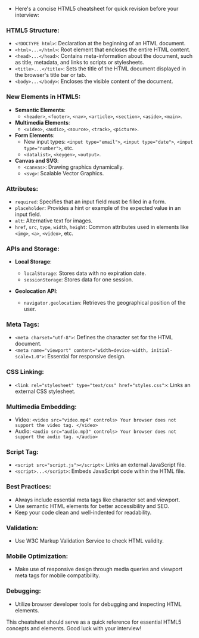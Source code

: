 
- Here's a concise HTML5 cheatsheet for quick revision before your interview:

### HTML5 Structure:



- `<!DOCTYPE html>`: Declaration at the beginning of an HTML document.
- `<html>...</html>`: Root element that encloses the entire HTML content.
- `<head>...</head>`: Contains meta-information about the document, such as title, metadata, and links to scripts or stylesheets.
- `<title>...</title>`: Sets the title of the HTML document displayed in the browser's title bar or tab.
- `<body>...</body>`: Encloses the visible content of the document.

### New Elements in HTML5:

- **Semantic Elements**:
  - `<header>`, `<footer>`, `<nav>`, `<article>`, `<section>`, `<aside>`, `<main>`.
- **Multimedia Elements**:
  - `<video>`, `<audio>`, `<source>`, `<track>`, `<picture>`.
- **Form Elements**:
  - New input types: `<input type="email">`, `<input type="date">`, `<input type="number">`, etc.
  - `<datalist>`, `<keygen>`, `<output>`.
- **Canvas and SVG**:
  - `<canvas>`: Drawing graphics dynamically.
  - `<svg>`: Scalable Vector Graphics.

### Attributes:

- `required`: Specifies that an input field must be filled in a form.
- `placeholder`: Provides a hint or example of the expected value in an input field.
- `alt`: Alternative text for images.
- `href`, `src`, `type`, `width`, `height`: Common attributes used in elements like `<img>`, `<a>`, `<video>`, etc.

### APIs and Storage:

- **Local Storage**:
  - `localStorage`: Stores data with no expiration date.
  - `sessionStorage`: Stores data for one session.

- **Geolocation API**:
  - `navigator.geolocation`: Retrieves the geographical position of the user.

### Meta Tags:

- `<meta charset="utf-8">`: Defines the character set for the HTML document.
- `<meta name="viewport" content="width=device-width, initial-scale=1.0">`: Essential for responsive design.

### CSS Linking:

- `<link rel="stylesheet" type="text/css" href="styles.css">`: Links an external CSS stylesheet.

### Multimedia Embedding:

- Video: `<video src="video.mp4" controls> Your browser does not support the video tag. </video>`
- Audio: `<audio src="audio.mp3" controls> Your browser does not support the audio tag. </audio>`

### Script Tag:

- `<script src="script.js"></script>`: Links an external JavaScript file.
- `<script>...</script>`: Embeds JavaScript code within the HTML file.

### Best Practices:

- Always include essential meta tags like character set and viewport.
- Use semantic HTML elements for better accessibility and SEO.
- Keep your code clean and well-indented for readability.

### Validation:

- Use W3C Markup Validation Service to check HTML validity.

### Mobile Optimization:

- Make use of responsive design through media queries and viewport meta tags for mobile compatibility.

### Debugging:

- Utilize browser developer tools for debugging and inspecting HTML elements.

This cheatsheet should serve as a quick reference for essential HTML5 concepts and elements. Good luck with your interview!